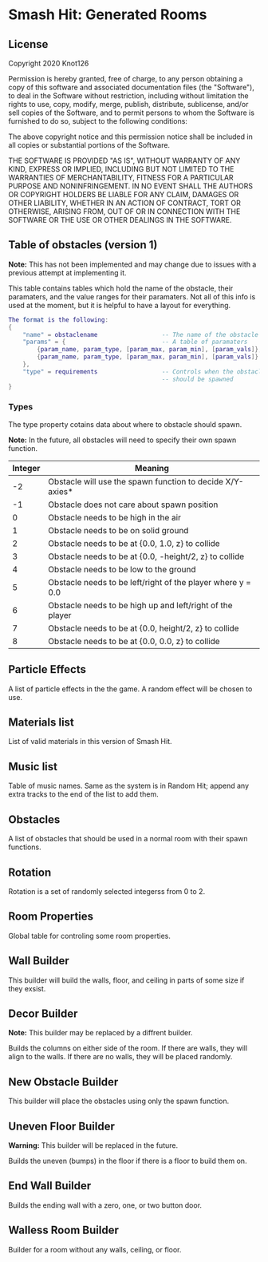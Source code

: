 # Smash Hit: Generated Rooms

## License

Copyright 2020 Knot126

Permission is hereby granted, free of charge, to any person obtaining a copy of this software and associated documentation files (the "Software"), to deal in the Software without restriction, including without limitation the rights to use, copy, modify, merge, publish, distribute, sublicense, and/or sell copies of the Software, and to permit persons to whom the Software is furnished to do so, subject to the following conditions:

The above copyright notice and this permission notice shall be included in all copies or substantial portions of the Software.

THE SOFTWARE IS PROVIDED "AS IS", WITHOUT WARRANTY OF ANY KIND, EXPRESS OR IMPLIED, INCLUDING BUT NOT LIMITED TO THE WARRANTIES OF MERCHANTABILITY, FITNESS FOR A PARTICULAR PURPOSE AND NONINFRINGEMENT. IN NO EVENT SHALL THE AUTHORS OR COPYRIGHT HOLDERS BE LIABLE FOR ANY CLAIM, DAMAGES OR OTHER LIABILITY, WHETHER IN AN ACTION OF CONTRACT, TORT OR OTHERWISE, ARISING FROM, OUT OF OR IN CONNECTION WITH THE SOFTWARE OR THE USE OR OTHER DEALINGS IN THE SOFTWARE.

## Table of obstacles (version 1)

**Note:** This has not been implemented and may change due to issues with a
previous attempt at implementing it.

This table contains tables which hold the name of the obstacle, their
paramaters, and the value ranges for their paramaters. Not all of this info
is used at the moment, but it is helpful to have a layout for everything.

```lua
The format is the following:
{
	"name" = obstaclename                  -- The name of the obstacle
	"params" = {                           -- A table of paramaters
		{param_name, param_type, [param_max, param_min], [param_vals]},
		{param_name, param_type, [param_max, param_min], [param_vals]}
	},
	"type" = requirements                  -- Controls when the obstacle
	                                       -- should be spawned
}
```

### Types

The type property cotains data about where to obstacle should spawn.

**Note:** In the future, all obstacles will need to specify their own spawn
function.

| Integer | Meaning                                                       |
| ------- | ------------------------------------------------------------- |
| -2      | Obstacle will use the spawn function to decide X/Y-axies*     |
| -1      | Obstacle does not care about spawn position                   |
| 0       | Obstacle needs to be high in the air                          |
| 1       | Obstacle needs to be on solid ground                          |
| 2       | Obstacle needs to be at {0.0, 1.0, z} to collide              |
| 3       | Obstacle needs to be at {0.0, -height/2, z} to collide        |
| 4       | Obstacle needs to be low to the ground                        |
| 5       | Obstacle needs to be left/right of the player where y = 0.0   |
| 6       | Obstacle needs to be high up and left/right of the player     |
| 7       | Obstacle needs to be at {0.0, height/2, z} to collide         |
| 8       | Obstacle needs to be at {0.0, 0.0, z} to collide              |

## Particle Effects

A list of particle effects in the the game. A random effect will be chosen
to use.

## Materials list

List of valid materials in this version of Smash Hit.

## Music list

Table of music names. Same as the system is in Random Hit; append any extra
tracks to the end of the list to add them.

## Obstacles

A list of obstacles that should be used in a normal room with their
spawn functions.

## Rotation

Rotation is a set of randomly selected integerss from 0 to 2.

## Room Properties

Global table for controling some room properties.

## Wall Builder

This builder will build the walls, floor, and ceiling in parts of some size
if they exsist.

## Decor Builder

**Note:** This builder may be replaced by a diffrent builder.

Builds the columns on either side of the room. If there are walls, they
will align to the walls. If there are no walls, they will be placed
randomly.

## New Obstacle Builder

This builder will place the obstacles using only the spawn function.

## Uneven Floor Builder

**Warning:** This builder will be replaced in the future.

Builds the uneven (bumps) in the floor if there is a floor to build them on.

## End Wall Builder

Builds the ending wall with a zero, one, or two button door.

## Walless Room Builder

Builder for a room without any walls, ceiling, or floor.

